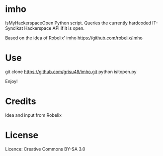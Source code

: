 imho
====

IsMyHackerspaceOpen Python script. Queries the currently
hardcoded IT-Syndikat Hackerspace API if it is open.

Based on the idea of Robelix' imho https://github.com/robelix/imho


Use
===

git clone https://github.com/grisu48/imho.git
python isitopen.py

Enjoy!


Credits
=======

Idea and input from Robelix



License
=======

Licence: Creative Commons BY-SA 3.0 
